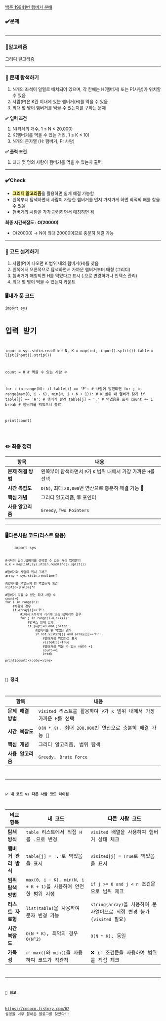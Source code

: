 <p><a href="https://www.acmicpc.net/problem/19941">백준 19941번 햄버거 분배</a></p>
<h3 id="✔️문제">✔️<strong>문제</strong></h3>
<p><img alt="" src="https://velog.velcdn.com/images/hyeyun98/post/a8c487c4-0312-41b2-9555-742f774cb15c/image.png" /></p>
<hr />
<h3 id="📍알고리즘">📍<strong>알고리즘</strong></h3>
<p>그리디 알고리즘</p>
<hr />
<h3 id="📌-문제-탐색하기"><strong>📌 문제 탐색하기</strong></h3>
<ol>
<li>N개의 좌석이 일렬로 배치되어 있으며, 각 칸에는 H(햄버거) 또는 P(사람)가 위치할 수 있음</li>
<li>사람(P)은 K칸 이내에 있는 햄버거(H)를 먹을 수 있음</li>
<li>최대 몇 명이 햄버거를 먹을 수 있는지를 구하는 문제</li>
</ol>
<p><strong>✅ 입력 조건</strong></p>
<ol>
<li>N(좌석의 개수, 1 ≤ N ≤ 20,000)</li>
<li>K(햄버거를 먹을 수 있는 거리, 1 ≤ K ≤ 10)</li>
<li>N개의 문자열 (H: 햄버거, P: 사람)</li>
</ol>
<p><strong>✅ 출력 조건</strong></p>
<ol>
<li>최대 몇 명의 사람이 햄버거를 먹을 수 있는지 출력</li>
</ol>
<hr />
<h3 id="✔️check"><strong>✔️Check</strong></h3>
<ul>
<li><span style="background-color: #FFF689;"><strong>그리디 알고리즘</strong></span>을 활용하면 쉽게 해결 가능함</li>
<li>왼쪽부터 탐색하면서 사람이 가능한 햄버거를 먼저 가져가게 하면 최적의 해를 찾을 수 있음</li>
<li>햄버거와 사람을 각각 관리하면서 매칭하면 됨</li>
</ul>
<p><strong>최종 시간복잡도 : O(20000)</strong></p>
<ul>
<li>O(20000) -&gt; N이 최대 20000이므로 충분히 해결 가능</li>
</ul>
<hr />
<h3 id="📌-코드-설계하기"><strong>📌 코드 설계하기</strong></h3>
<ol>
<li>사람(P)이 나오면 K 범위 내의 햄버거(H)를 찾음</li>
<li>왼쪽에서 오른쪽으로 탐색하면서 가까운 햄버거부터 매칭 (그리디)</li>
<li>햄버거가 매칭되면 H를 먹었다고 표시 (.으로 변경하거나 인덱스 관리)</li>
<li>최대 몇 명이 먹을 수 있는지 카운트</li>
</ol>
<h3 id="🖥️내가-푼-코드"><strong>🖥️내가 푼 코드</strong></h3>
<pre><code class="language-python">import sys

# 입력 받기
input = sys.stdin.readline
N, K = map(int, input().split())
table = list(input().strip())

count = 0  # 먹을 수 있는 사람 수

for i in range(N):
    if table[i] == 'P':  # 사람이 발견되면
        for j in range(max(0, i - K), min(N, i + K + 1)):  # K 범위 내 햄버거 찾기
            if table[j] == 'H':  # 햄버거 발견
                table[j] = '.'  # 먹었음을 표시
                count += 1
                break  # 햄버거를 먹었으니 종료

print(count)


</code></pre>
<h3 id="✏️-최종-정리">✏️ 최종 정리</h3>
<table>
<thead>
<tr>
<th>항목</th>
<th>내용</th>
</tr>
</thead>
<tbody><tr>
<td><strong>문제 해결 방법</strong></td>
<td>왼쪽부터 탐색하면서 <code>P</code>가 <code>K</code> 범위 내에서 가장 가까운 <code>H</code>를 선택</td>
</tr>
<tr>
<td><strong>시간 복잡도</strong></td>
<td><code>O(N)</code>, 최대 <code>20,000</code>번 연산으로 충분히 해결 가능 🚀</td>
</tr>
<tr>
<td><strong>핵심 개념</strong></td>
<td>그리디 알고리즘, 투 포인터</td>
</tr>
<tr>
<td><strong>사용 알고리즘</strong></td>
<td><code>Greedy</code>, <code>Two Pointers</code></td>
</tr>
</tbody></table>
<hr />
<h3 id="🖥️다른사람-코드리스트-활용"><strong>🖥️다른사람 코드(리스트 활용)</strong></h3>
<pre><code class="language-python">    import sys

    #식탁의 길이,햄버거를 선택할 수 있는 거리 입력받기
    n,k = map(int,sys.stdin.readline().split())

    #햄버거와 사람의 위치 그래프
    array = sys.stdin.readline()

    #햄버거를 먹었는지 안 먹었는지 배열
    visted=[False]*n

    #햄버거 먹을 수 있는 최대 사람 수
    count=0
    for i in range(n):
        #사람의 경우
        if array[i]=='P':
            #i에서 K까지의 거리에 있는 햄버거의 경우
            for j in range(i-k,i+k+1):
                #인덱스 안에 있게
                if j&gt;=0 and j&lt;n:
                    #햄버거를 안 먹었을 경우
                    if not visted[j] and array[j]=='H':
                        #햄버거를 먹었다고 표시
                        visted[j]=True
                        #햄버거를 먹을 수 있는 사람수 +1
                        count+=1
                        break

    print(count)</code></pre>
<h3 id="📌-정리">📌 정리</h3>
<table>
<thead>
<tr>
<th>항목</th>
<th>내용</th>
</tr>
</thead>
<tbody><tr>
<td><strong>문제 해결 방법</strong></td>
<td><code>visited</code> 리스트를 활용하여 <code>P</code>가 <code>K</code> 범위 내에서 가장 가까운 <code>H</code>를 선택</td>
</tr>
<tr>
<td><strong>시간 복잡도</strong></td>
<td><code>O(N * K)</code>, 최대 <code>200,000</code>번 연산으로 충분히 해결 가능 🚀</td>
</tr>
<tr>
<td><strong>핵심 개념</strong></td>
<td>그리디 알고리즘, 범위 탐색</td>
</tr>
<tr>
<td><strong>사용 알고리즘</strong></td>
<td><code>Greedy</code>, <code>Brute Force</code></td>
</tr>
</tbody></table>
<hr />
<p><strong>✅ 내 코드 vs 다른 사람 코드 차이점</strong></p>
<table>
<thead>
<tr>
<th>비교 항목</th>
<th>내 코드</th>
<th>다른 사람 코드</th>
</tr>
</thead>
<tbody><tr>
<td><strong>탐색 방식</strong></td>
<td><code>table</code> 리스트에서 직접 <code>H</code>를 <code>.</code>으로 변경</td>
<td><code>visited</code> 배열을 사용하여 햄버거 상태 체크</td>
</tr>
<tr>
<td><strong>햄버거 관리 방식</strong></td>
<td><code>table[j] = '.'</code>로 먹었음을 표시</td>
<td><code>visited[j] = True</code>로 먹었음을 표시</td>
</tr>
<tr>
<td><strong>범위 탐색 방법</strong></td>
<td><code>max(0, i - K), min(N, i + K + 1)</code>을 사용하여 안전한 범위 지정</td>
<td><code>if j &gt;= 0 and j &lt; n</code> 조건문으로 범위 체크</td>
</tr>
<tr>
<td><strong>리스트 자료형</strong></td>
<td><code>list(table)</code>을 사용하여 문자 변경 가능</td>
<td><code>string(array)</code>을 사용하여 문자열이므로 직접 변경 불가 (<code>visited</code> 필요)</td>
</tr>
<tr>
<td><strong>시간 복잡도</strong></td>
<td><code>O(N * K)</code>, 최악의 경우 <code>O(N^2)</code></td>
<td><code>O(N * K)</code>, 동일</td>
</tr>
<tr>
<td><strong>가독성</strong></td>
<td>✅ <code>max()</code>와 <code>min()</code>을 사용하여 코드가 직관적</td>
<td>❌ <code>if</code> 조건문을 사용하여 범위를 직접 체크</td>
</tr>
</tbody></table>
<hr />
<p><strong>📌 회고</strong></p>
<p><a href="https://coooco.tistory.com/62">https://coooco.tistory.com/62</a>
설명을 너무 잘해둔 블로그를 찾았다!!</p>